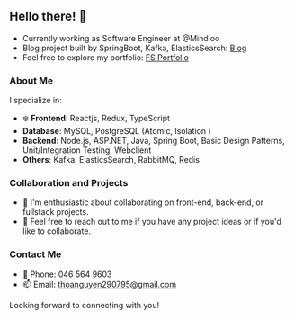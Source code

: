 ## Hello there! 👋

- Currently working as Software Engineer at @Mindioo
- Blog project built by SpringBoot, Kafka, ElasticsSearch: [Blog](https://blogs.code4fun.xyz/)
- Feel free to explore my portfolio: [FS Portfolio](https://thoanguyen-frontend-cv.netlify.app/work.html)

### About Me

I specialize in:

- :snowflake: **Frontend**: Reactjs, Redux, TypeScript
- **Database**: MySQL, PostgreSQL (Atomic, Isolation ) 
- **Backend**:  Node.js, ASP.NET, Java, Spring Boot, Basic Design Patterns, Unit/Integration Testing, Webclient
- **Others**: Kafka, ElasticsSearch, RabbitMQ, Redis

### Collaboration and Projects

- 👯 I'm enthusiastic about collaborating on front-end, back-end, or fullstack projects.
- 💬 Feel free to reach out to me if you have any project ideas or if you'd like to collaborate.

### Contact Me

- :iphone: Phone: 046 564 9603
- :mailbox: Email: thoanguyen290795@gmail.com

Looking forward to connecting with you!
